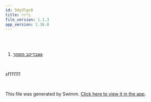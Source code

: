 ```yaml
---
id: 5dy3lgc0
title: בדיקה
file_version: 1.1.3
app_version: 1.16.0
---
```


<!-- Intro - Do not remove this comment -->
<br/>

<br/>

<!-- Steps - Do not remove this comment -->
1. [בדיקב מסמךaa](aa.x76j5axh.sw.md)


<br/>

<!-- Summary - Do not remove this comment -->
sf111111

<br/>

This file was generated by Swimm. [Click here to view it in the app](https://swimm-web-app.web.app/repos/Z2l0aHViJTNBJTNBZWNvbW0lM0ElM0Ftb3NoaWtzd2ltbQ==/playlists/5dy3lgc0).
